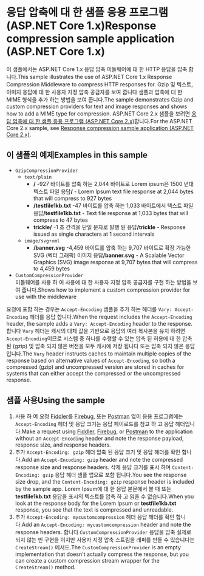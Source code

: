 # <a name="response-compression-sample-application-aspnet-core-1x"></a><span data-ttu-id="a3b82-101">응답 압축에 대 한 샘플 응용 프로그램 (ASP.NET Core 1.x)</span><span class="sxs-lookup"><span data-stu-id="a3b82-101">Response compression sample application (ASP.NET Core 1.x)</span></span>

<span data-ttu-id="a3b82-102">이 샘플에서는 ASP.NET Core 1.x 응답 압축 미들웨어에 대 한 HTTP 응답을 압축 합니다.</span><span class="sxs-lookup"><span data-stu-id="a3b82-102">This sample illustrates the use of ASP.NET Core 1.x Response Compression Middleware to compress HTTP responses for.</span></span> <span data-ttu-id="a3b82-103">Gzip 및 텍스트, 이미지 응답에 대 한 사용자 지정 압축 공급자를 보여 줍니다 샘플과 압축에 대 한 MIME 형식을 추가 하는 방법을 보여 줍니다.</span><span class="sxs-lookup"><span data-stu-id="a3b82-103">The sample demonstrates Gzip and custom compression providers for text and image responses and shows how to add a MIME type for compression.</span></span> <span data-ttu-id="a3b82-104">ASP.NET Core 2.x 샘플을 보려면 [응답 압축에 대 한 샘플 응용 프로그램 (ASP.NET Core 2.x)](https://github.com/aspnet/Docs/tree/master/aspnetcore/performance/response-compression/samples/2.x)합니다.</span><span class="sxs-lookup"><span data-stu-id="a3b82-104">For the ASP.NET Core 2.x sample, see [Response compression sample application (ASP.NET Core 2.x)](https://github.com/aspnet/Docs/tree/master/aspnetcore/performance/response-compression/samples/2.x).</span></span>

## <a name="examples-in-this-sample"></a><span data-ttu-id="a3b82-105">이 샘플의 예제</span><span class="sxs-lookup"><span data-stu-id="a3b82-105">Examples in this sample</span></span>

* `GzipCompressionProvider`
  * `text/plain`
    * <span data-ttu-id="a3b82-106">**/** -927 바이트를 압축 하는 2,044 바이트로 Lorem ipsum은 1500 년대 텍스트 파일 응답</span><span class="sxs-lookup"><span data-stu-id="a3b82-106">**/** - Lorem Ipsum text file response at 2,044 bytes that will compress to 927 bytes</span></span>
    * <span data-ttu-id="a3b82-107">**/testfile1kb.txt** -47 바이트를 압축 하는 1,033 바이트에서 텍스트 파일 응답</span><span class="sxs-lookup"><span data-stu-id="a3b82-107">**/testfile1kb.txt** - Text file response at 1,033 bytes that will compress to 47 bytes</span></span>
    * <span data-ttu-id="a3b82-108">**trickle/** -1 초 간격을 단일 문자로 발행 된 응답</span><span class="sxs-lookup"><span data-stu-id="a3b82-108">**/trickle** - Response issued as single characters at 1 second intervals</span></span>
  * `image/svg+xml`
    * <span data-ttu-id="a3b82-109">**/banner.svg** -4,459 바이트를 압축 하는 9,707 바이트로 확장 가능한 SVG (벡터 그래픽) 이미지 응답</span><span class="sxs-lookup"><span data-stu-id="a3b82-109">**/banner.svg** - A Scalable Vector Graphics (SVG) image response at 9,707 bytes that will compress to 4,459 bytes</span></span>
* `CustomCompressionProvider`<br><span data-ttu-id="a3b82-110">미들웨어를 사용 하 여 사용에 대 한 사용자 지정 압축 공급자를 구현 하는 방법을 보여 줍니다.</span><span class="sxs-lookup"><span data-stu-id="a3b82-110">Shows how to implement a custom compression provider for use with the middleware</span></span>

<span data-ttu-id="a3b82-111">요청에 포함 하는 경우는 `Accept-Encoding` 샘플을 추가 하는 헤더를 `Vary: Accept-Encoding` 헤더를 응답 합니다.</span><span class="sxs-lookup"><span data-stu-id="a3b82-111">When the request includes the `Accept-Encoding` header, the sample adds a `Vary: Accept-Encoding` header to the response.</span></span> <span data-ttu-id="a3b82-112">합니다 `Vary` 헤더는 캐시의 대체 값을 기반으로 응답의 여러 복사본을 유지 하려면 `Accept-Encoding`이므로 시스템 중 하나를 수행할 수 있는 압축 된 허용에 대 한 압축 된 (gzip) 및 압축 되지 않은 버전을 모두 캐시에 저장 됩니다 또는 압축 되지 않은 응답입니다.</span><span class="sxs-lookup"><span data-stu-id="a3b82-112">The `Vary` header instructs caches to maintain multiple copies of the response based on alternative values of `Accept-Encoding`, so both a compressed (gzip) and uncompressed version are stored in caches for systems that can either accept the compressed or the uncompressed response.</span></span>

## <a name="using-the-sample"></a><span data-ttu-id="a3b82-113">샘플 사용</span><span class="sxs-lookup"><span data-stu-id="a3b82-113">Using the sample</span></span>

1. <span data-ttu-id="a3b82-114">사용 하 여 요청 [Fiddler](http://www.telerik.com/fiddler)를 [Firebug](http://getfirebug.com/), 또는 [Postman](https://www.getpostman.com/) 없이 응용 프로그램에는 `Accept-Encoding` 헤더 및 응답 크기는 응답 페이로드를 참고 하 고 응답 헤더입니다.</span><span class="sxs-lookup"><span data-stu-id="a3b82-114">Make a request using [Fiddler](http://www.telerik.com/fiddler), [Firebug](http://getfirebug.com/), or [Postman](https://www.getpostman.com/) to the application without an `Accept-Encoding` header and note the response payload, response size, and response headers.</span></span>
1. <span data-ttu-id="a3b82-115">추가 `Accept-Encoding: gzip` 헤더 압축 된 응답 크기 및 응답 헤더를 확인 합니다.</span><span class="sxs-lookup"><span data-stu-id="a3b82-115">Add an `Accept-Encoding: gzip` header and note the compressed response size and response headers.</span></span> <span data-ttu-id="a3b82-116">삭제 응답 크기를 표시 하며 `Content-Encoding: gzip` 응답 헤더 샘플 앱으로 포함 됩니다.</span><span class="sxs-lookup"><span data-stu-id="a3b82-116">You see the response size drop, and the `Content-Encoding: gzip` response header is included by the sample app.</span></span> <span data-ttu-id="a3b82-117">Lorem Ipsum에 대 한 응답 본문에서 볼 때 또는 **testfile1kb.txt** 응답을 표시의 텍스트를 압축 하 고 읽을 수 없습니다.</span><span class="sxs-lookup"><span data-stu-id="a3b82-117">When you look at the response body for the Lorem Ipsum or **testfile1kb.txt** response, you see that the text is compressed and unreadable.</span></span>
1. <span data-ttu-id="a3b82-118">추가 `Accept-Encoding: mycustomcompression` 헤더 응답 헤더를 확인 합니다.</span><span class="sxs-lookup"><span data-stu-id="a3b82-118">Add an `Accept-Encoding: mycustomcompression` header and note the response headers.</span></span> <span data-ttu-id="a3b82-119">합니다 `CustomCompressionProvider` 응답을 압축 실제로 되지 않는 빈 구현을 이지만 사용자 지정 압축 스트림을 래퍼를 만들 수 있습니다는 `CreateStream()` 메서드.</span><span class="sxs-lookup"><span data-stu-id="a3b82-119">The `CustomCompressionProvider` is an empty implementation that doesn't actually compress the response, but you can create a custom compression stream wrapper for the `CreateStream()` method.</span></span>
